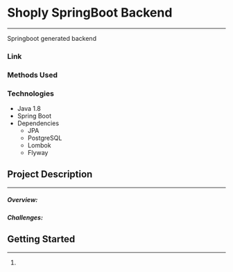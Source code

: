 # Shoply SpringBoot Backend
***
Springboot generated backend

### Link

### Methods Used


### Technologies
+ Java 1.8
+ Spring Boot
+ Dependencies
    * JPA
    * PostgreSQL
    * Lombok
    * Flyway



## Project Description
***

##### Overview:


##### Challenges:



## Getting Started
***
1. 